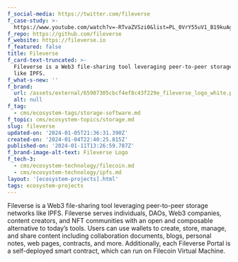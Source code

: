```yaml
---
f_social-media: https://twitter.com/fileverse
f_case-study: >-
  https://www.youtube.com/watch?v=-RTvaZVSzi0&list=PL_0VrY55uV1_B19kuAg-ExQ-Wa2d1hCbf&index=5
f_repo: https://github.com/fileverse
f_website: https://fileverse.io
f_featured: false
title: Fileverse
f_card-text-truncated: >-
  Fileverse is a Web3 file-sharing tool leveraging peer-to-peer storage networks
  like IPFS.
f_what-s-new: ''
f_brand:
  url: /assets/external/65987305cbcf4ef8c43f229e_fileverse_logo_white.png
  alt: null
f_tag:
  - cms/ecosystem-tags/storage-software.md
f_topic: cms/ecosystem-topics/storage.md
slug: fileverse
updated-on: '2024-01-05T21:36:31.390Z'
created-on: '2024-01-04T22:40:25.815Z'
published-on: '2024-01-11T13:26:59.787Z'
f_brand-image-alt-text: Fileverse Logo
f_tech-3:
  - cms/ecosystem-technology/filecoin.md
  - cms/ecosystem-technology/ipfs.md
layout: '[ecosystem-projects].html'
tags: ecosystem-projects
---
```


Fileverse is a Web3 file-sharing tool leveraging peer-to-peer storage networks like IPFS. Fileverse serves individuals, DAOs, Web3 companies, content creators, and NFT communities with an open and composable alternative to today’s tools. Users can use wallets to create, store, manage, and share content including collaboration documents, blogs, personal notes, web pages, contracts, and more. Additionally, each Fileverse Portal is a self-deployed smart contract, which can run on Filecoin Virtual Machine.
